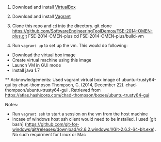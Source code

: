 
1. Download and install [VirtualBox](https://www.virtualbox.org/)

2. Download and install [Vagrant](http://www.vagrantup.com/)

3. Clone this repo and `cd` into the directory. 
git clone https://github.com/SoftwareEngineeringToolDemos/FSE-2014-OMEN-plus.git FSE-2014-OMEN-plus
cd FSE-2014-OMEN-plus/build-vm

4. Run `vagrant up` to set up the vm. This would do following:
* Download the virtual box image
* Create virtual machine using this image
* Launch VM in GUI mode
* Install java 1.7 


** Acknowledgements:
Used vagrant virtual box image of ubuntu-trusty64-gui by chad-thompson
Thompson, C. (2014, December 22). chad-thompson/ubuntu-trusty64-gui . Retrieved from https://atlas.hashicorp.com/chad-thompson/boxes/ubuntu-trusty64-gui

Notes:
* Run `vagrant ssh` to start a session on the vm from the host machine
* Incase of windows host ssh client would need to be installed. I used [git bash] (https://github.com/git-for-windows/git/releases/download/v2.6.2.windows.1/Git-2.6.2-64-bit.exe). No such requirment for Linux or Mac